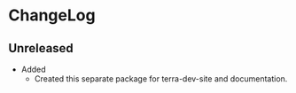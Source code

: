 # ChangeLog

## Unreleased

* Added 
  * Created this separate package for terra-dev-site and documentation.